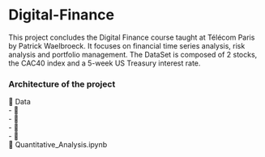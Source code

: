 # Digital-Finance
This project concludes the Digital Finance course taught at Télécom Paris by Patrick Waelbroeck. It focuses on financial time series analysis, risk analysis and portfolio management. The DataSet is composed of 2 stocks, the CAC40 index and a 5-week US Treasury interest rate.

### Architecture of the project 
:file_folder: Data <br>
      - :minidisc:<br>
      - :minidisc:<br>
      - :minidisc:<br>
      - :minidisc:<br>
:ledger: Quantitative_Analysis.ipynb<br>
